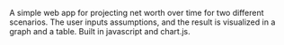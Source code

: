 A simple web app for projecting net worth over time for two different scenarios. The user inputs assumptions, and the result is visualized in a graph and a table.
Built in javascript and chart.js.